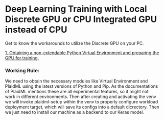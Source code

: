 # Deep Learning Training with Local Discrete GPU or CPU Integrated GPU instead of CPU
Get to know the workarounds to utilize the Discrete GPU on your PC.
<p>
<a href="https://github.com/swastiknath/DL_Training_With_Local_GPU/blob/master/PlaidmlGPU.ipynb"> 1. Obtaining a non-extendable Python Virtual Environment and preparing the GPU for training. </a>
</p>

<p> <h3> Working Rule: </h3></p>
<p> We need to obtain the necessary modules like Virtual Environment and PlaidML using the latest versions of Python and Pip. As the documentations of PlaidML mentions these are all experimental features, so it might not work in different environments. Then after creating and activating the venv we will invoke plaidml-setup within the venv to properly configure workload deployment target, which will save its configs into a default dicrectory. Then we just need to install our machine as a backend to our Keras model. </p> 
